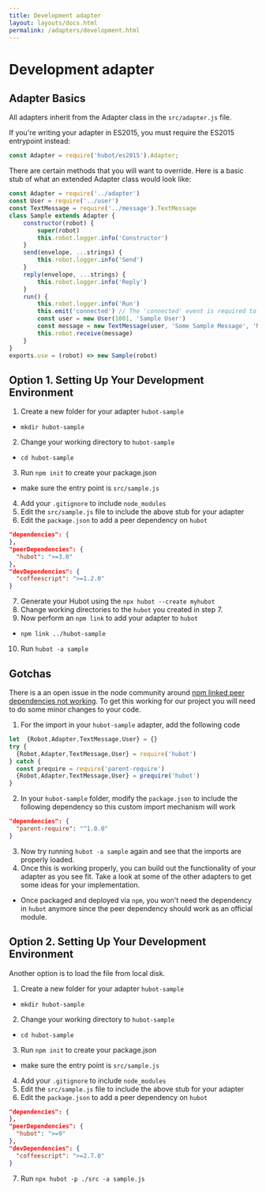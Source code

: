 ```yaml
---
title: Development adapter
layout: layouts/docs.html
permalink: /adapters/development.html
---
```


# Development adapter

## Adapter Basics

All adapters inherit from the Adapter class in the `src/adapter.js` file.

If you're writing your adapter in ES2015, you must require the ES2015 entrypoint instead:

```javascript
const Adapter = require('hubot/es2015').Adapter;
```

There are certain methods that you will want to override.  Here is a basic stub of what an extended Adapter class would look like:

```javascript
const Adapter = require('../adapter')
const User = require('../user')
const TextMessage = require('../message').TextMessage
class Sample extends Adapter {
    constructor(robot) {
        super(robot)
        this.robot.logger.info('Constructor')
    }
    send(envelope, ...strings) {
        this.robot.logger.info('Send')
    }
    reply(envelope, ...strings) {
        this.robot.logger.info('Reply')
    }
    run() {
        this.robot.logger.info('Run')
        this.emit('connected') // The 'connected' event is required to trigger loading of Hubot scripts.
        const user = new User(1001, 'Sample User')
        const message = new TextMessage(user, 'Some Sample Message', 'MSG-001')
        this.robot.receive(message)
    }
}
exports.use = (robot) => new Sample(robot)
```

## Option 1. Setting Up Your Development Environment

1. Create a new folder for your adapter `hubot-sample`
  - `mkdir hubot-sample`
2. Change your working directory to `hubot-sample`
  - `cd hubot-sample`
3. Run `npm init` to create your package.json
  - make sure the entry point is `src/sample.js`
4. Add your `.gitignore` to include `node_modules`
5. Edit the `src/sample.js` file to include the above stub for your adapter
6. Edit the `package.json` to add a peer dependency on `hubot`

  ```json
  "dependencies": {
  },
  "peerDependencies": {
    "hubot": ">=3.0"
  },
  "devDependencies": {
    "coffeescript": ">=1.2.0"
  }
  ```

7. Generate your Hubot using the `npx hubot --create myhubot`
8. Change working directories to the `hubot` you created in step 7.
9. Now perform an `npm link` to add your adapter to `hubot`
  - `npm link ../hubot-sample`
10. Run `hubot -a sample`

## Gotchas

There is a an open issue in the node community around [npm linked peer dependencies not working](https://github.com/npm/npm/issues/5875). To get this working for our project you will need to do some minor changes to your code.

1. For the import in your `hubot-sample` adapter, add the following code

  ```javascript
  let  {Robot,Adapter,TextMessage,User} = {}
  try {
    {Robot,Adapter,TextMessage,User} = require('hubot')
  } catch {
    const prequire = require('parent-require')
    {Robot,Adapter,TextMessage,User} = prequire('hubot')
  }
  ```
2. In your `hubot-sample` folder, modify the `package.json` to include the following dependency so this custom import mechanism will work

  ```json
  "dependencies": {
    "parent-require": "^1.0.0"
  }
  ```
3. Now try running `hubot -a sample` again and see that the imports are properly loaded.
4. Once this is working properly, you can build out the functionality of your adapter as you see fit.  Take a look at some of the other adapters to get some ideas for your implementation.
  - Once packaged and deployed via `npm`, you won't need the dependency in `hubot` anymore since the peer dependency should work as an official module.

## Option 2. Setting Up Your Development Environment

Another option is to load the file from local disk.

1. Create a new folder for your adapter `hubot-sample`
  - `mkdir hubot-sample`
2. Change your working directory to `hubot-sample`
  - `cd hubot-sample`
3. Run `npm init` to create your package.json
  - make sure the entry point is `src/sample.js`
4. Add your `.gitignore` to include `node_modules`
5. Edit the `src/sample.js` file to include the above stub for your adapter
6. Edit the `package.json` to add a peer dependency on `hubot`

  ```json
  "dependencies": {
  },
  "peerDependencies": {
    "hubot": ">=9"
  },
  "devDependencies": {
    "coffeescript": ">=2.7.0"
  }
  ```

7. Run `npx hubot -p ./src -a sample.js`
